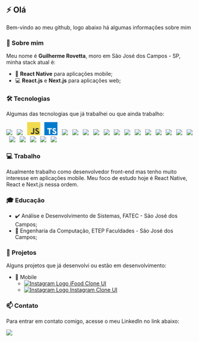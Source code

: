 
## :zap: Olá
Bem-vindo ao meu github, logo abaixo há algumas informações sobre mim

### :scroll: Sobre mim 
Meu nome é **Guilherme Rovetta**, moro em São José dos Campos - SP, minha stack atual é:
- :iphone: **React Native** para aplicações mobile;
- :computer: **React.js** e **Next.js** para aplicações web;

### :hammer_and_wrench: Tecnologias
Algumas das tecnologias que já trabalhei ou que ainda trabalho:
<p> 
<img src="https://cdn.icon-icons.com/icons2/2107/PNG/512/file_type_html_icon_130541.png" height="35px"/>
&nbsp;  
<img src="https://logospng.org/download/css-3/logo-css-3-2048.png" height="35px"/>
&nbsp;  
<img src="https://raw.githubusercontent.com/github/explore/80688e429a7d4ef2fca1e82350fe8e3517d3494d/topics/javascript/javascript.png" height="35px"/>
&nbsp;  
<img src="https://raw.githubusercontent.com/github/explore/80688e429a7d4ef2fca1e82350fe8e3517d3494d/topics/typescript/typescript.png" height="35px"/>
&nbsp;
<img src="https://w7.pngwing.com/pngs/452/495/png-transparent-react-javascript-angularjs-ionic-github-text-logo-symmetry-thumbnail.png" height="35px"/>
&nbsp;
<img src="https://toppng.com/uploads/preview/react-native-svg-transformer-allows-you-import-svg-aperture-science-innovators-logo-11562851994zqcpwozsvy.png" height="35px"/>
&nbsp;
<img src="https://docs.microsoft.com/pt-pt/windows/images/nextjs-logo.png" height="35px"/>
&nbsp;
<img src="http://assets.stickpng.com/images/5847ea22cef1014c0b5e4833.png" height="35px"/>
&nbsp;
<img src="https://img2.gratispng.com/20180718/cbh/kisspng-vue-js-javascript-library-angularjs-react-vue-js-5b4ebe1bc45884.1915769815318871318042.jpg" height="35px"/>
&nbsp;
<img src="https://git-scm.com/images/logos/downloads/Git-Icon-1788C.png" height="35px"/>
&nbsp;
<img src="https://bitrise-steplib-collection.s3.amazonaws.com/steps/expo-detach/assets/icon.svg" height="35px"/>
&nbsp;
<img src="https://cdn.freebiesupply.com/logos/large/2x/jest-logo-png-transparent.png" height="35px"/>
&nbsp;
<img src="https://www.pinclipart.com/picdir/middle/280-2800377_eslint-vector-clipart.png" height="35px"/>
&nbsp;
<img src="https://cdn.freebiesupply.com/logos/thumbs/1x/prettier-1-logo.png" height="35px"/>
&nbsp;
<img src="https://miro.medium.com/max/400/1*tfZa4vsI6UusJYt_fzvGnQ.png" height="35px"/>
&nbsp;
<img src="https://image.pngaaa.com/425/5006425-middle.png" height="35px"/>
&nbsp;
<img src="https://img2.gratispng.com/20180803/abq/kisspng-mysql-cluster-database-management-system-%E4%B8%93-%E9%A2%98-%E5%92%96-%E5%95%A1-%E4%B8%8E-%E4%BB%A3-%E7%A0%81-5b640d8b2a2e53.6067051415332837231728.jpg" height="35px"/>
&nbsp;
<img src="https://www.clipartmax.com/png/middle/124-1243662_docker-whale-logo-docker-png-logo.png" height="35px"/>
&nbsp;
<img src="https://upload.wikimedia.org/wikipedia/commons/3/33/Figma-logo.svg" height="35px"/>
&nbsp;
<img src="https://upload.wikimedia.org/wikipedia/commons/thumb/c/c2/Adobe_XD_CC_icon.svg/2101px-Adobe_XD_CC_icon.svg.png" height="35px"/>
&nbsp;
<img src="https://logodownload.org/wp-content/uploads/2017/04/adobe-Illustrator-logo-1-1.png" height="35px"/>
&nbsp;
<img src="https://logodownload.org/wp-content/uploads/2019/10/adobe-photoshop-logo-1.png" height="35px"/>
&nbsp;
</p>

### :computer: Trabalho 
Atualmente trabalho como desenvolvedor front-end mas tenho muito interesse em aplicações mobile. Meu foco de estudo hoje é React Native, React e Next.js nessa ordem.

### :mortar_board: Educação 
- :heavy_check_mark: Análise e Desenvolvimento de Sistemas, FATEC - São José dos Campos;
- :stop_sign: Engenharia da Computação, ETEP Faculdades - São José dos Campos;

### :book: Projetos
Alguns projetos que já desenvolvi ou estão em desenvolvimento:
- :iphone: Mobile 
	-  <a alt="iFood Clone UI" href="https://github.com/guihRovetta/ifood-clone"><img src="http://whatsrel.com.br/wp-content/uploads/2020/12/vagas-rela%C3%A7%C3%B5es-internacionais.png" width="16px" alt="Instagram Logo"/> iFood Clone UI</a>
	- <a alt="Instagram Clone UI" href="https://github.com/guihRovetta/instagram-clone"><img src="https://upload.wikimedia.org/wikipedia/commons/thumb/a/a5/Instagram_icon.png/2048px-Instagram_icon.png" width="16px" alt="Instagram Logo"/> Instagram Clone UI</a>

### :mailbox: Contato
Para entrar em contato comigo, acesse o meu LinkedIn no link abaixo:
<p>
  <a alt="Guilherme de Almeida Rovetta Linkedin" href="https://www.linkedin.com/in/guilherme-rovetta-381a89b0">
  <img src="https://img.shields.io/badge/LinkedIn-Guilherme%20Rovetta-blue?logo=linkedin"/></a>
</p>
